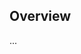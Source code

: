 <!-- Note: Please must use one of our issue templates to file an issue! 🛑 -->
<!-- 👉 https://github.com/InfraSynth/test-writer-js/issues/new/choose 👈 -->
<!-- **Issues that should have been filed with a template will be closed without action, and we will ask you to use a template.** -->

<!-- This blank issue template is only for issues that don't fit any of the templates. -->

## Overview

...
